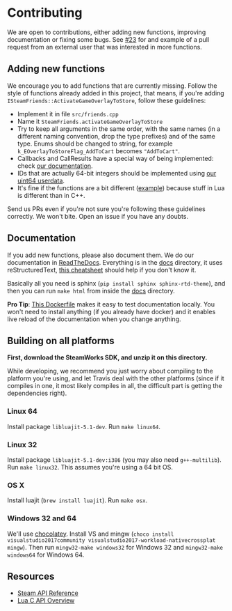 # Contributing

We are open to contributions, either adding new functions, improving documentation or fixing some bugs. See [#23](https://github.com/uspgamedev/luasteam/pull/23) for and example of a pull request from an external user that was interested in more functions.

## Adding new functions

We encourage you to add functions that are currently missing. Follow the style of functions already added in this project, that means, if you're adding `ISteamFriends::ActivateGameOverlayToStore`, follow these guidelines:
- Implement it in file `src/friends.cpp`
- Name it `SteamFriends.activateGameOverlayToStore`
- Try to keep all arguments in the same order, with the same names (in a different naming convention, drop the type prefixes) and of the same type. Enums should be changed to string, for example `k_EOverlayToStoreFlag_AddToCart` becomes `"AddToCart"`.
- Callbacks and CallResults have a special way of being implemented: check [our documentation](https://luasteam.readthedocs.io/en/stable/getting_started.html#callbacks).
- IDs that are actually 64-bit integers should be implemented using [our uint64 userdata](https://github.com/uspgamedev/luasteam/blob/v1.0.1/src/common.hpp#L21-L24).
- It's fine if the functions are a bit different ([example](https://luasteam.readthedocs.io/en/stable/user_stats.html#userStats.downloadLeaderboardEntries)) because stuff in Lua is different than in C++.

Send us PRs even if you're not sure you're following these guidelines correctly. We won't bite. Open an issue if you have any doubts.

## Documentation

If you add new functions, please also document them.
We do our documentation in [ReadTheDocs](https://readthedocs.org/). Everything is in the [docs](docs/) directory, it uses reStructuredText, [this cheatsheet](https://github.com/ralsina/rst-cheatsheet/blob/master/rst-cheatsheet.rst) should help if you don't know it.

Basically all you need is sphinx (`pip install sphinx sphinx-rtd-theme`), and then you can run `make html` from inside the [docs](docs/) directory.

**Pro Tip**: [This Dockerfile](https://hub.docker.com/r/dldl/sphinx-server/) makes it easy to test documentation locally. You won't need to install anything (if you already have docker) and it enables live reload of the documentation when you change anything.

## Building on all platforms

**First, download the SteamWorks SDK, and unzip it on this directory.**

While developing, we recommend you just worry about compiling to the platform you're using, and let Travis deal with the other platforms (since if it compiles in one, it most likely compiles in all, the difficult part is getting the dependencies right).

### Linux 64

Install package `libluajit-5.1-dev`. Run `make linux64`.

### Linux 32

Install package `libluajit-5.1-dev:i386` (you may also need `g++-multilib`). Run `make linux32`. This assumes you're using a 64 bit OS.

### OS X

Install luajit (`brew install luajit`). Run `make osx`.

### Windows 32 and 64

We'll use [chocolatey](https://chocolatey.org). Install VS and mingw (`choco install visualstudio2017community visualstudio2017-workload-nativecrossplat mingw`). Then run `mingw32-make windows32` for Windows 32 and `mingw32-make windows64` for Windows 64.

## Resources
- [Steam API Reference](https://partner.steamgames.com/doc/api)
- [Lua C API Overview](https://www.lua.org/manual/5.1/manual.html#3)
